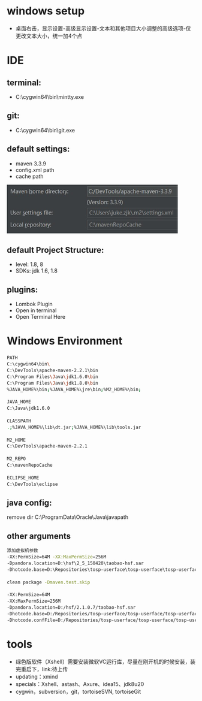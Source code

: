 # windows setup
- 桌面右击，显示设置-高级显示设置-文本和其他项目大小调整的高级选项-仅更改文本大小，统一加4个点

# IDE
## terminal:
- C:\cygwin64\bin\mintty.exe

## git:
- C:\cygwin64\bin\git.exe

## default settings:
- maven 3.3.9
- config.xml path
- cache path

![](./idea-maven-config.JPG)

## default Project Structure:
- level: 1.8, 8
- SDKs: jdk 1.6, 1.8

## plugins:
- Lombok Plugin
- Open in terminal
- Open Terminal Here

# Windows Environment
```bash
PATH
C:\cygwin64\bin\
C:\DevTools\apache-maven-2.2.1\bin
C:\Program Files\Java\jdk1.6.0\bin
C:\Program Files\Java\jdk1.8.0\bin
%JAVA_HOME%\bin;%JAVA_HOME%\jre\bin;%M2_HOME%\bin;

JAVA_HOME
C:\Java\jdk1.6.0

CLASSPATH
.;%JAVA_HOME%\lib\dt.jar;%JAVA_HOME%\lib\tools.jar

M2_HOME
C:\DevTools\apache-maven-2.2.1

M2_REPO
C:\mavenRepoCache

ECLIPSE_HOME
C:\DevTools\eclipse
```

## java config:
remove dir C:\ProgramData\Oracle\Java\javapath

## other arguments
```bash
添加虚拟机参数
-XX:PermSize=64M -XX:MaxPermSize=256M
-Dpandora.location=D:\hsf\2_5_150420\taobao-hsf.sar
-Dhotcode.base=D:\Repositories\tosp-userface\tosp-userface\tosp-userface-web

clean package -Dmaven.test.skip

-XX:PermSize=64M
-XX:MaxPermSize=256M
-Dpandora.location=D:/hsf/2.1.0.7/taobao-hsf.sar
-Dhotcode.base=D:/Repositories/tosp-userface/tosp-userface/tosp-userface-web
-Dhotcode.confFile=D:/Repositories/tosp-userface/tosp-userface/tosp-userface-web/workspace.xml
```

# tools
- 绿色版软件（Xshell）需要安装微软VC运行库，尽量在刚开机的时候安装，装完重启下，link:待上传
- updating：xmind
- specials：Xshell、astash、Axure、idea15、jdk8u20
- cygwin，subversion，git，tortoiseSVN, tortoiseGit
